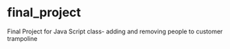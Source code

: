 # final_project
Final Project for Java Script class- adding and removing people to customer trampoline
